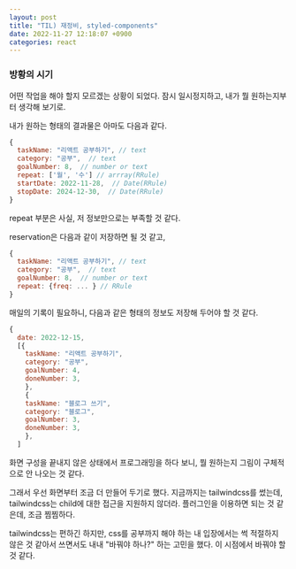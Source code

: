```yaml
---
layout: post
title: "TIL) 재정비, styled-components"
date: 2022-11-27 12:18:07 +0900
categories: react
---
```


### 방황의 시기

어떤 작업을 해야 할지 모르겠는 상황이 되었다. 잠시 일시정지하고, 내가 뭘 원하는지부터 생각해 보기로.

내가 원하는 형태의 결과물은 아마도 다음과 같다.

```jsx
{
  taskName: "리액트 공부하기", // text
  category: "공부",  // text
  goalNumber: 8,  // number or text
  repeat: ['월', '수'] // arrray(RRule)
  startDate: 2022-11-28,  // Date(RRule)
  stopDate: 2024-12-30,  // Date(RRule)
}
```

repeat 부분은 사실, 저 정보만으로는 부족할 것 같다.

reservation은 다음과 같이 저장하면 될 것 같고,

```jsx
{
  taskName: "리액트 공부하기", // text
  category: "공부",  // text
  goalNumber: 8,  // number or text
  repeat: {freq: ... } // RRule
}
```

매일의 기록이 필요하니, 다음과 같은 형태의 정보도 저장해 두어야 할 것 같다.

```jsx
{
  date: 2022-12-15,
  [{
    taskName: "리액트 공부하기",
    category: "공부",
    goalNumber: 4,
    doneNumber: 3,
    },
    {
    taskName: "블로그 쓰기",
    category: "블로그",
    goalNumber: 3,
    doneNumber: 3,
    },
  ]
```

화면 구성을 끝내지 않은 상태에서 프로그래밍을 하다 보니, 뭘 원하는지 그림이 구체적으로 안 나오는 것 같다.

그래서 우선 화면부터 조금 더 만들어 두기로 했다. 지금까지는 tailwindcss를 썼는데, tailwindcss는 child에 대한 접근을 지원하지 않더라. 플러그인을 이용하면 되는 것 같은데, 조금 찜찜하다.

tailwindcss는 편하긴 하지만, css를 공부까지 해야 하는 내 입장에서는 썩 적절하지 않은 것 같아서 쓰면서도 내내 "바꿔야 하나?" 하는 고민을 했다. 이 시점에서 바꿔야 할 것 같다.

